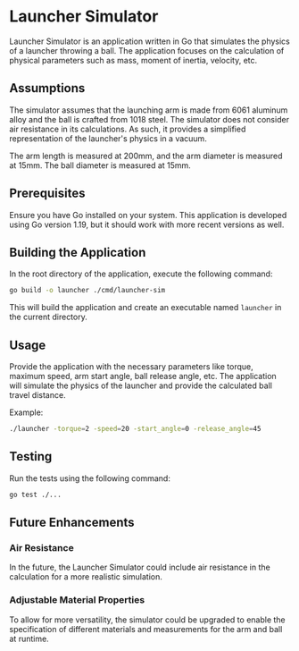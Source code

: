 # Launcher Simulator

Launcher Simulator is an application written in Go that simulates the physics of a launcher throwing a ball. The
application focuses on the calculation of physical parameters such as mass, moment of inertia, velocity, etc.

## Assumptions

The simulator assumes that the launching arm is made from 6061 aluminum alloy and the ball is crafted from 1018 steel.
The simulator does not consider air resistance in its calculations. As such, it provides a simplified representation of
the launcher's physics in a vacuum.

The arm length is measured at 200mm, and the arm diameter is measured at 15mm. The ball diameter is measured at 15mm.

## Prerequisites

Ensure you have Go installed on your system. This application is developed using Go version 1.19, but it should work
with more recent versions as well.

## Building the Application

In the root directory of the application, execute the following command:

```bash
go build -o launcher ./cmd/launcher-sim
```

This will build the application and create an executable named `launcher` in the current directory.

## Usage

Provide the application with the necessary parameters like torque, maximum speed, arm start angle, ball release angle, etc. 
The application will simulate the physics of the launcher and provide the calculated ball travel distance.

Example:

```bash
./launcher -torque=2 -speed=20 -start_angle=0 -release_angle=45
```

## Testing

Run the tests using the following command:

```bash
go test ./...
```

## Future Enhancements

### Air Resistance

In the future, the Launcher Simulator could include air resistance in the calculation for a more realistic simulation.

### Adjustable Material Properties

To allow for more versatility, the simulator could be upgraded to enable the specification of different materials and
measurements for the arm and ball at runtime.

